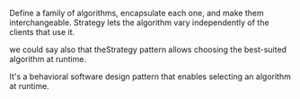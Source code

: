 Define a family of algorithms, encapsulate each one, and make them interchangeable. Strategy lets the algorithm vary independently
of the clients that use it.

we could say also that theStrategy pattern allows choosing the best-suited algorithm at runtime.

It's a behavioral software design pattern that enables selecting an algorithm at runtime.

